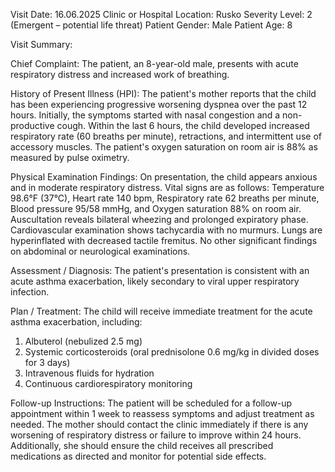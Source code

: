 Visit Date: 16.06.2025
Clinic or Hospital Location: Rusko
Severity Level: 2 (Emergent – potential life threat)
Patient Gender: Male
Patient Age: 8

Visit Summary:

Chief Complaint: The patient, an 8-year-old male, presents with acute respiratory distress and increased work of breathing.

History of Present Illness (HPI): The patient's mother reports that the child has been experiencing progressive worsening dyspnea over the past 12 hours. Initially, the symptoms started with nasal congestion and a non-productive cough. Within the last 6 hours, the child developed increased respiratory rate (60 breaths per minute), retractions, and intermittent use of accessory muscles. The patient's oxygen saturation on room air is 88% as measured by pulse oximetry.

Physical Examination Findings: On presentation, the child appears anxious and in moderate respiratory distress. Vital signs are as follows: Temperature 98.6°F (37°C), Heart rate 140 bpm, Respiratory rate 62 breaths per minute, Blood pressure 95/58 mmHg, and Oxygen saturation 88% on room air. Auscultation reveals bilateral wheezing and prolonged expiratory phase. Cardiovascular examination shows tachycardia with no murmurs. Lungs are hyperinflated with decreased tactile fremitus. No other significant findings on abdominal or neurological examinations.

Assessment / Diagnosis: The patient's presentation is consistent with an acute asthma exacerbation, likely secondary to viral upper respiratory infection.

Plan / Treatment: The child will receive immediate treatment for the acute asthma exacerbation, including:
1. Albuterol (nebulized 2.5 mg)
2. Systemic corticosteroids (oral prednisolone 0.6 mg/kg in divided doses for 3 days)
3. Intravenous fluids for hydration
4. Continuous cardiorespiratory monitoring

Follow-up Instructions: The patient will be scheduled for a follow-up appointment within 1 week to reassess symptoms and adjust treatment as needed. The mother should contact the clinic immediately if there is any worsening of respiratory distress or failure to improve within 24 hours. Additionally, she should ensure the child receives all prescribed medications as directed and monitor for potential side effects.